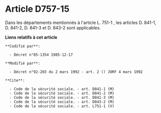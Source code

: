 # Article D757-15

Dans les départements mentionnés à l'article L. 751-1   , les articles D. 841-1, D. 841-2, D. 841-3 et D. 843-2 sont
applicables.

**Liens relatifs à cet article**

	**Codifié par**:

	  - Décret n°85-1354 1985-12-17

	**Modifié par**:

	  - Décret n°92-203 du 2 mars 1992 - art. 2 () JORF 4 mars 1992

	**Cite**:

	  - Code de la sécurité sociale. - art. D841-1 (M)
	  - Code de la sécurité sociale. - art. D841-2 (M)
	  - Code de la sécurité sociale. - art. D841-3 (M)
	  - Code de la sécurité sociale. - art. D843-2 (M)
	  - Code de la sécurité sociale. - art. L751-1 (V)
